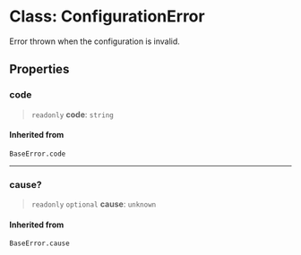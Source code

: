 # Class: ConfigurationError

Error thrown when the configuration is invalid.

## Properties

### code

> `readonly` **code**: `string`

#### Inherited from

`BaseError.code`

***

### cause?

> `readonly` `optional` **cause**: `unknown`

#### Inherited from

`BaseError.cause`
